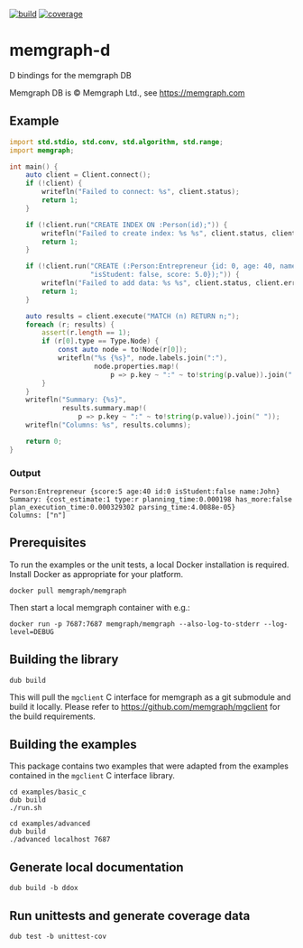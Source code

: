 [![build](https://github.com/sinisa-susnjar/memgraph-d/actions/workflows/d.yml/badge.svg)](https://github.com/sinisa-susnjar/memgraph-d/actions) [![coverage](https://codecov.io/gh/sinisa-susnjar/memgraph-d/branch/main/graph/badge.svg?token=ILY7NOAXDF)](https://codecov.io/gh/sinisa-susnjar/memgraph-d)

# memgraph-d

D bindings for the memgraph DB

Memgraph DB is &copy; Memgraph Ltd., see https://memgraph.com

## Example
```d
import std.stdio, std.conv, std.algorithm, std.range;
import memgraph;

int main() {
    auto client = Client.connect();
    if (!client) {
        writefln("Failed to connect: %s", client.status);
        return 1;
    }

    if (!client.run("CREATE INDEX ON :Person(id);")) {
        writefln("Failed to create index: %s %s", client.status, client.error);
        return 1;
    }

    if (!client.run("CREATE (:Person:Entrepreneur {id: 0, age: 40, name: 'John', " ~
                    "isStudent: false, score: 5.0});")) {
        writefln("Failed to add data: %s %s", client.status, client.error);
        return 1;
    }

    auto results = client.execute("MATCH (n) RETURN n;");
    foreach (r; results) {
        assert(r.length == 1);
        if (r[0].type == Type.Node) {
            const auto node = to!Node(r[0]);
            writefln("%s {%s}", node.labels.join(":"),
                     node.properties.map!(
                         p => p.key ~ ":" ~ to!string(p.value)).join(" "));
        }
    }
    writefln("Summary: {%s}",
             results.summary.map!(
                 p => p.key ~ ":" ~ to!string(p.value)).join(" "));
    writefln("Columns: %s", results.columns);

    return 0;
}
```

### Output

```
Person:Entrepreneur {score:5 age:40 id:0 isStudent:false name:John}
Summary: {cost_estimate:1 type:r planning_time:0.000198 has_more:false plan_execution_time:0.000329302 parsing_time:4.0088e-05}
Columns: ["n"]
```

## Prerequisites

To run the examples or the unit tests, a local Docker installation is required. Install Docker as appropriate for your platform.

    docker pull memgraph/memgraph

Then start a local memgraph container with e.g.:

    docker run -p 7687:7687 memgraph/memgraph --also-log-to-stderr --log-level=DEBUG

## Building the library

    dub build

This will pull the `mgclient` C interface for memgraph as a git submodule and build it locally.
Please refer to https://github.com/memgraph/mgclient for the build requirements.

## Building the examples

This package contains two examples that were adapted from the examples contained in the `mgclient` C interface library.

    cd examples/basic_c
    dub build
    ./run.sh

    cd examples/advanced
    dub build
    ./advanced localhost 7687

## Generate local documentation

    dub build -b ddox

## Run unittests and generate coverage data

    dub test -b unittest-cov
